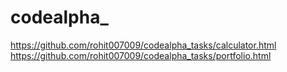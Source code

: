 # codealpha_
https://github.com/rohit007009/codealpha_tasks/calculator.html
https://github.com/rohit007009/codealpha_tasks/portfolio.html
